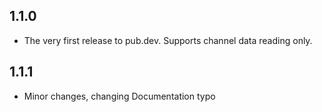 ## 1.1.0

* The very first release to pub.dev. Supports channel data reading only.

## 1.1.1

* Minor changes, changing Documentation typo
